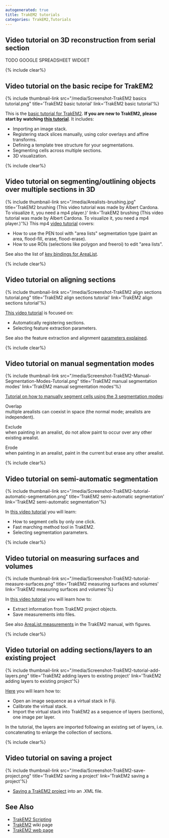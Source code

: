 ```yaml
---
autogenerated: true
title: TrakEM2 tutorials
categories: TrakEM2,Tutorials
---
```


## Video tutorial on 3D reconstruction from serial section

TODO GOOGLE SPREADSHEET WIDGET

{% include clear%}


## Video tutorial on the basic recipe for TrakEM2

{% include thumbnail-link src="/media/Screenshot-TrakEM2 basics tutorial.png" title='TrakEM2 basic tutorial' link='TrakEM2 basic tutorial'%}

This is the [basic tutorial for TrakEM2](/plugins/trakem2/basics-tutorial). **If you are new to TrakEM2, please start by watching [this tutorial](/plugins/trakem2/basics-tutorial)**. It includes:

-   Importing an image stack.
-   Registering stack slices manually, using color overlays and affine transforms.
-   Defining a template tree structure for your segmentations.
-   Segmenting cells across multiple sections.
-   3D visualization.

{% include clear%}


## Video tutorial on segmenting/outlining objects over multiple sections in 3D

{% include thumbnail-link src="/media/Arealists-brushing.jpg" title='TrakEM2 brushing (This video tutorial was made by Albert Cardona. To visualize it, you need a mp4 player.)' link='TrakEM2 brushing (This video tutorial was made by Albert Cardona. To visualize it, you need a mp4 player.)'%} This mp4 [video tutorial](http://www.ini.uzh.ch/~acardona/movies/arealist-create-and-edit.mp4) covers:

-   How to use the PEN tool with "area lists" segmentation type (paint an area, flood-fill, erase, flood-erase).
-   How to use ROIs (selections like polygon and freeroi) to edit "area lists".

See also the list of [key bindings for AreaList](http://www.ini.uzh.ch/~acardona/trakem2_manual.html#edit_arealist).

{% include clear%}


## Video tutorial on aligning sections

{% include thumbnail-link src="/media/Screenshot-TrakEM2 align sections tutorial.png" title='TrakEM2 align sections tutorial' link='TrakEM2 align sections tutorial'%}

[This video tutorial](/plugins/trakem2/align-sections-tutorial) is focused on:

-   Automatically registering sections.
-   Selecting feature extraction parameters.

See also the feature extraction and alignment [parameters explained](http://www.ini.uzh.ch/~acardona/howto.html#sift_parameters).

{% include clear%}


## Video tutorial on manual segmentation modes

{% include thumbnail-link src="/media/Screenshot-TrakEM2-Manual-Segmentation-Modes-Tutorial.png" title='TrakEM2 manual segmentation modes' link='TrakEM2 manual segmentation modes'%}

[Tutorial on how to manually segment cells using the 3 segmentation modes](/plugins/trakem2/segmentation-modes-tutorial):

Overlap  
multiple arealists can coexist in space (the normal mode; arealists are independent).

Exclude  
when painting in an arealist, do not allow paint to occur over any other existing arealist.

Erode  
when painting in an arealist, paint in the current but erase any other arealist.

{% include clear%}


## Video tutorial on semi-automatic segmentation

{% include thumbnail-link src="/media/Screenshot-TrakEM2-tutorial-automatic-segmentation.png" title='TrakEM2 semi-automatic segmentation' link='TrakEM2 semi-automatic segmentation'%}

In [this video tutorial](/plugins/trakem2/semi-automatic-segmentation-tutorial) you will learn:

-   How to segment cells by only one click.
-   Fast marching method tool in TrakEM2.
-   Selecting segmentation parameters.

{% include clear%}


## Video tutorial on measuring surfaces and volumes

{% include thumbnail-link src="/media/Screenshot-TrakEM2-tutorial-measure-surfaces.png" title='TrakEM2 measuring surfaces and volumes' link='TrakEM2 measuring surfaces and volumes'%}

In [this video tutorial](/plugins/trakem2/measurements-tutorial) you will learn how to:

-   Extract information from TrakEM2 project objects.
-   Save measurements into files.

See also [AreaList measurements](http://www.ini.uzh.ch/~acardona/trakem2_manual.html#measure_arealist) in the TrakEM2 manual, with figures.

{% include clear%}


## Video tutorial on adding sections/layers to an existing project

{% include thumbnail-link src="/media/Screenshot-TrakEM2-tutorial-add-layers.png" title='TrakEM2 adding layers to existing project' link='TrakEM2 adding layers to existing project'%}

[Here](/plugins/trakem2/add-more-sections-layers-tutorial) you will learn how to:

-   Open an image sequence as a virtual stack in Fiji.
-   Calibrate the virtual stack.
-   Import the virtual stack into TrakEM2 as a sequence of layers (sections), one image per layer.

In the tutorial, the layers are imported following an existing set of layers, i.e. concatenating to enlarge the collection of sections.

{% include clear%}


## Video tutorial on saving a project

{% include thumbnail-link src="/media/Screenshot-TrakEM2-save-project.png" title='TrakEM2 saving a project' link='TrakEM2 saving a project'%}

-   [Saving a TrakEM2 project](/plugins/trakem2/saving-project-tutorial) into an .XML file.

## See Also

-   [TrakEM2 Scripting](/plugins/trakem2/scripting)
-   [TrakEM2](/plugins/trakem2) wiki page
-   [TrakEM2 web page](http://www.ini.uzh.ch/~acardona/trakem2.html)

 
